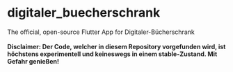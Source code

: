 # digitaler_buecherschrank

The official, open-source Flutter App for Digitaler-Bücherschrank <br><br>
<b>Disclaimer: Der Code, welcher in diesem Repository vorgefunden wird, ist höchstens experimentell und keineswegs in einem stable-Zustand. Mit Gefahr genießen!</b>
